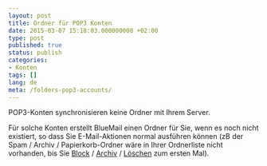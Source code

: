 ```yaml
---
layout: post
title: Ordner für POP3 Konten
date: 2015-03-07 15:18:03.000000000 +02:00
type: post
published: true
status: publish
categories:
- Konten
tags: []
lang: de
meta: /folders-pop3-accounts/
---
```


POP3-Konten synchronisieren keine Ordner mit Ihrem Server.

Für solche Konten erstellt BlueMail einen Ordner für Sie, wenn es noch nicht existiert, so dass Sie E-Mail-Aktionen normal ausführen können (zB der Spam / Archiv / Papierkorb-Ordner wäre in Ihrer Ordnerliste nicht vorhanden, bis Sie [Block](/spam-management-support/) / [Archiv](/archive-emails-type-mail/) / [Löschen](/delete-an-email-type-mail/) zum ersten Mal).
